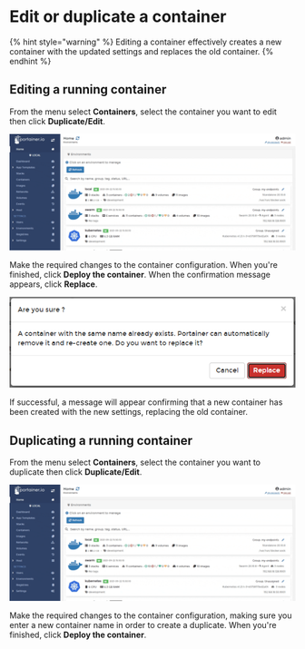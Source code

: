 # Edit or duplicate a container

{% hint style="warning" %}
Editing a container effectively creates a new container with the updated settings and replaces the old container.
{% endhint %}

## Editing a running container

From the menu select **Containers**, select the container you want to edit then click **Duplicate/Edit**.

![](../../../.gitbook/assets/2.9-containers-edit-1.gif)

Make the required changes to the container configuration. When you're finished, click **Deploy the container**. When the confirmation message appears, click **Replace**.

![](../../../.gitbook/assets/containers-edit-2.png)

If successful, a message will appear confirming that a new container has been created with the new settings, replacing the old container.

## Duplicating a running container

From the menu select **Containers**, select the container you want to duplicate then click **Duplicate/Edit**.

![](../../../.gitbook/assets/2.9-containers-edit-1.gif)

Make the required changes to the container configuration, making sure you enter a new container name in order to create a duplicate. When you're finished, click **Deploy the container**.



